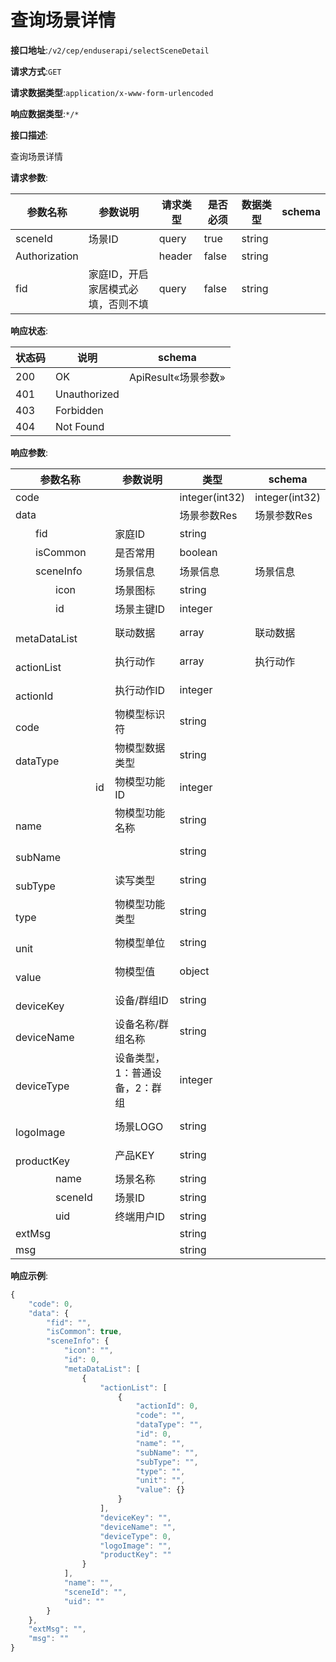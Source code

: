 # 查询场景详情


**接口地址**:`/v2/cep/enduserapi/selectSceneDetail`


**请求方式**:`GET`


**请求数据类型**:`application/x-www-form-urlencoded`


**响应数据类型**:`*/*`


**接口描述**:<p>查询场景详情</p>


**请求参数**:


| 参数名称      | 参数说明                           | 请求类型 | 是否必须 | 数据类型 | schema |
| ------------- | ---------------------------------- | -------- | -------- | -------- | ------ |
| sceneId       | 场景ID                             | query    | true     | string   |        |
| Authorization |                                    | header   | false    | string   |        |
| fid           | 家庭ID，开启家居模式必填，否则不填 | query    | false    | string   |        |


**响应状态**:


| 状态码 | 说明         | schema              |
| ------ | ------------ | ------------------- |
| 200    | OK           | ApiResult«场景参数» |
| 401    | Unauthorized |                     |
| 403    | Forbidden    |                     |
| 404    | Not Found    |                     |


**响应参数**:


| 参数名称                                                 | 参数说明                       | 类型           | schema         |
| -------------------------------------------------------- | ------------------------------ | -------------- | -------------- |
| code                                                     |                                | integer(int32) | integer(int32) |
| data                                                     |                                | 场景参数Res    | 场景参数Res    |
| &emsp;&emsp;fid                                          | 家庭ID                         | string         |                |
| &emsp;&emsp;isCommon                                     | 是否常用                       | boolean        |                |
| &emsp;&emsp;sceneInfo                                    | 场景信息                       | 场景信息       | 场景信息       |
| &emsp;&emsp;&emsp;&emsp;icon                             | 场景图标                       | string         |                |
| &emsp;&emsp;&emsp;&emsp;id                               | 场景主键ID                     | integer        |                |
| &emsp;&emsp;&emsp;&emsp;metaDataList                     | 联动数据                       | array          | 联动数据       |
| &emsp;&emsp;&emsp;&emsp;&emsp;&emsp;actionList           | 执行动作                       | array          | 执行动作       |
| &emsp;&emsp;&emsp;&emsp;&emsp;&emsp;&emsp;&emsp;actionId | 执行动作ID                     | integer        |                |
| &emsp;&emsp;&emsp;&emsp;&emsp;&emsp;&emsp;&emsp;code     | 物模型标识符                   | string         |                |
| &emsp;&emsp;&emsp;&emsp;&emsp;&emsp;&emsp;&emsp;dataType | 物模型数据类型                 | string         |                |
| &emsp;&emsp;&emsp;&emsp;&emsp;&emsp;&emsp;&emsp;id       | 物模型功能ID                   | integer        |                |
| &emsp;&emsp;&emsp;&emsp;&emsp;&emsp;&emsp;&emsp;name     | 物模型功能名称                 | string         |                |
| &emsp;&emsp;&emsp;&emsp;&emsp;&emsp;&emsp;&emsp;subName  |                                | string         |                |
| &emsp;&emsp;&emsp;&emsp;&emsp;&emsp;&emsp;&emsp;subType  | 读写类型                       | string         |                |
| &emsp;&emsp;&emsp;&emsp;&emsp;&emsp;&emsp;&emsp;type     | 物模型功能类型                 | string         |                |
| &emsp;&emsp;&emsp;&emsp;&emsp;&emsp;&emsp;&emsp;unit     | 物模型单位                     | string         |                |
| &emsp;&emsp;&emsp;&emsp;&emsp;&emsp;&emsp;&emsp;value    | 物模型值                       | object         |                |
| &emsp;&emsp;&emsp;&emsp;&emsp;&emsp;deviceKey            | 设备/群组ID                    | string         |                |
| &emsp;&emsp;&emsp;&emsp;&emsp;&emsp;deviceName           | 设备名称/群组名称              | string         |                |
| &emsp;&emsp;&emsp;&emsp;&emsp;&emsp;deviceType           | 设备类型，1：普通设备，2：群组 | integer        |                |
| &emsp;&emsp;&emsp;&emsp;&emsp;&emsp;logoImage            | 场景LOGO                       | string         |                |
| &emsp;&emsp;&emsp;&emsp;&emsp;&emsp;productKey           | 产品KEY                        | string         |                |
| &emsp;&emsp;&emsp;&emsp;name                             | 场景名称                       | string         |                |
| &emsp;&emsp;&emsp;&emsp;sceneId                          | 场景ID                         | string         |                |
| &emsp;&emsp;&emsp;&emsp;uid                              | 终端用户ID                     | string         |                |
| extMsg                                                   |                                | string         |                |
| msg                                                      |                                | string         |                |


**响应示例**:
```javascript
{
	"code": 0,
	"data": {
		"fid": "",
		"isCommon": true,
		"sceneInfo": {
			"icon": "",
			"id": 0,
			"metaDataList": [
				{
					"actionList": [
						{
							"actionId": 0,
							"code": "",
							"dataType": "",
							"id": 0,
							"name": "",
							"subName": "",
							"subType": "",
							"type": "",
							"unit": "",
							"value": {}
						}
					],
					"deviceKey": "",
					"deviceName": "",
					"deviceType": 0,
					"logoImage": "",
					"productKey": ""
				}
			],
			"name": "",
			"sceneId": "",
			"uid": ""
		}
	},
	"extMsg": "",
	"msg": ""
}
```
